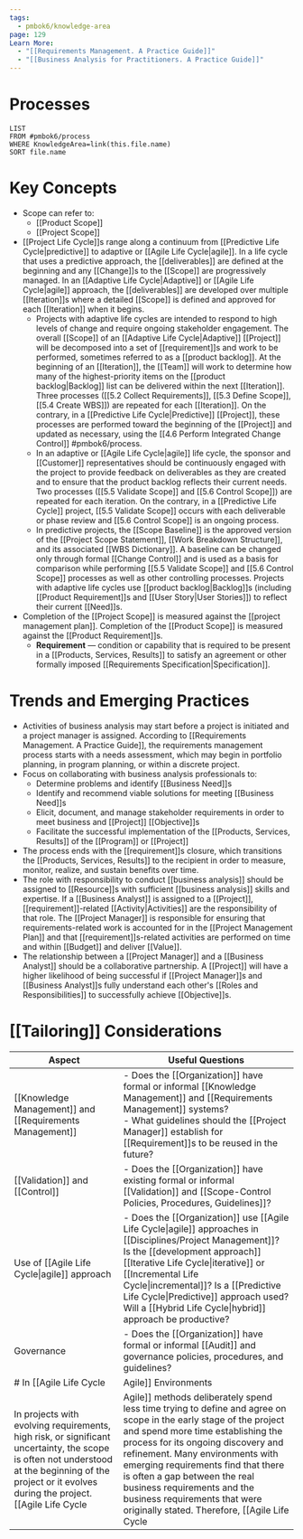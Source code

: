```yaml
---
tags:
  - pmbok6/knowledge-area
page: 129
Learn More:
  - "[[Requirements Management. A Practice Guide]]"
  - "[[Business Analysis for Practitioners. A Practice Guide]]"
---
```

# Processes
```dataview
LIST
FROM #pmbok6/process 
WHERE KnowledgeArea=link(this.file.name)
SORT file.name
```
# Key Concepts
- Scope can refer to:
	- [[Product Scope]]
	- [[Project Scope]]
- [[Project Life Cycle]]s range along a continuum from [[Predictive Life Cycle|predictive]] to adaptive or [[Agile Life Cycle|agile]]. In a life cycle that uses a predictive approach, the [[deliverables]] are defined at the beginning and any [[Change]]s to the [[Scope]] are progressively managed. In an [[Adaptive Life Cycle|Adaptive]] or [[Agile Life Cycle|agile]] approach, the [[deliverables]] are developed over multiple [[Iteration]]s where a detailed [[Scope]] is defined and approved for each [[Iteration]] when it begins.
	- Projects with adaptive life cycles are intended to respond to high levels of change and require ongoing stakeholder engagement. The overall [[Scope]] of an [[Adaptive Life Cycle|Adaptive]] [[Project]] will be decomposed into a set of [[requirement]]s and work to be performed, sometimes referred to as a [[product backlog]]. At the beginning of an [[Iteration]], the [[Team]] will work to determine how many of the highest-priority items on the [[product backlog|Backlog]] list can be delivered within the next [[Iteration]]. Three processes ([[5.2 Collect Requirements]], [[5.3 Define Scope]], [[5.4 Create WBS]]) are repeated for each [[Iteration]]. On the contrary, in a [[Predictive Life Cycle|Predictive]] [[Project]], these processes are performed toward the beginning of the [[Project]] and updated as necessary, using the [[4.6 Perform Integrated Change Control]] #pmbok6/process.
	- In an adaptive or [[Agile Life Cycle|agile]] life cycle, the sponsor and [[Customer]] representatives should be continuously engaged with the project to provide feedback on deliverables as they are created and to ensure that the product backlog reflects their current needs. Two processes ([[5.5 Validate Scope]] and [[5.6 Control Scope]]) are repeated for each iteration. On the contrary, in a [[Predictive Life Cycle]] project, [[5.5 Validate Scope]] occurs with each deliverable or phase review and [[5.6 Control Scope]] is an ongoing process.
	- In predictive projects, the [[Scope Baseline]] is the approved version of the [[Project Scope Statement]], [[Work Breakdown Structure]], and its associated [[WBS Dictionary]]. A baseline can be changed only through formal [[Change Control]] and is used as a basis for comparison while performing [[5.5 Validate Scope]] and [[5.6 Control Scope]] processes as well as other controlling processes. Projects with adaptive life cycles use [[product backlog|Backlog]]s (including [[Product Requirement]]s and [[User Story|User Stories]]) to reflect their current [[Need]]s.
- Completion of the [[Project Scope]] is measured against the [[project management plan]]. Completion of the [[Product Scope]] is measured against the [[Product Requirement]]s.
	- **Requirement** — condition or capability that is required to be present in a [[Products, Services, Results]] to satisfy an agreement or other formally imposed [[Requirements Specification|Specification]].
# Trends and Emerging Practices
- Activities of business analysis may start before a project is initiated and a project manager is assigned. According to [[Requirements Management. A Practice Guide]], the requirements management process starts with a needs assessment, which may begin in portfolio planning, in program planning, or within a discrete project.
- Focus on collaborating with business analysis professionals to:
	- Determine problems and identify [[Business Need]]s
	- Identify and recommend viable solutions for meeting [[Business Need]]s
	- Elicit, document, and manage stakeholder requirements in order to meet business and [[Project]] [[Objective]]s
	- Facilitate the successful implementation of the [[Products, Services, Results]] of the [[Program]] or [[Project]]
- The process ends with the [[requirement]]s closure, which transitions the [[Products, Services, Results]] to the recipient in order to measure, monitor, realize, and sustain benefits over time.
- The role with responsibility to conduct [[business analysis]] should be assigned to [[Resource]]s with sufficient [[business analysis]] skills and expertise. If a [[Business Analyst]] is assigned to a [[Project]], [[requirement]]-related [[Activity|Activities]] are the responsibility of that role. The [[Project Manager]] is responsible for ensuring that requirements-related work is accounted for in the [[Project Management Plan]] and that [[requirement]]s-related activities are performed on time and within [[Budget]] and deliver [[Value]].
- The relationship between a [[Project Manager]] and a [[Business Analyst]] should be a collaborative partnership. A [[Project]] will have a higher likelihood of being successful if [[Project Manager]]s and [[Business Analyst]]s fully understand each other's [[Roles and Responsibilities]] to successfully achieve [[Objective]]s.
# [[Tailoring]] Considerations
| Aspect | Useful Questions |
| ---- | ---- |
| [[Knowledge Management]] and [[Requirements Management]]  | - Does the [[Organization]] have formal or informal [[Knowledge Management]] and [[Requirements Management]]  systems?<br>- What guidelines should the [[Project Manager]] establish for [[Requirement]]s to be reused in the future? |
| [[Validation]] and [[Control]] | - Does the [[Organization]] have existing formal or informal [[Validation]] and [[Scope-Control Policies, Procedures, Guidelines]]? |
| Use of [[Agile Life Cycle\|agile]] approach | - Does the [[Organization]] use [[Agile Life Cycle\|agile]] approaches in [[Disciplines/Project Management]]? Is the [[development approach]] [[Iterative Life Cycle\|iterative]] or [[Incremental Life Cycle\|incremental]]? Is a [[Predictive Life Cycle\|Predictive]] approach used? Will a [[Hybrid Life Cycle\|hybrid]] approach be productive? |
| Governance | - Does the [[Organization]] have formal or informal [[Audit]] and governance policies, procedures, and guidelines? |
# In [[Agile Life Cycle|Agile]] Environments
In projects with evolving requirements, high risk, or significant uncertainty, the scope is often not understood at the beginning of the project or it evolves during the project. [[Agile Life Cycle|Agile]] methods deliberately spend less time trying to define and agree on scope in the early stage of the project and spend more time establishing the process for its ongoing discovery and refinement. Many environments with emerging requirements find that there is often a gap between the real business requirements and the business requirements that were originally stated. Therefore, [[Agile Life Cycle|agile]] methods purposefully build and review [[prototypes]] and release versions in order to refine the requirements. As a result, scope is defined and redefined throughout the project. In [[Agile Life Cycle|agile]] approaches, the requirements constitute the backlog.